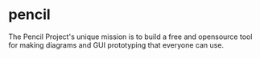 pencil
======

The Pencil Project's unique mission is to build a free and opensource tool for making diagrams and GUI prototyping that everyone can use. 
